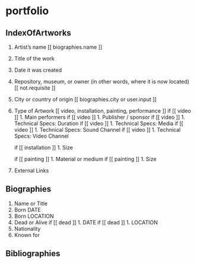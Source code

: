 # portfolio

## IndexOfArtworks

1. Artistʼs name [[ biographies.name ]]
1. Title of the work
1. Date it was created
1. Repository, museum, or owner (in other words, where it is now located) [[ not.requisite ]]
1. City or country of origin [[ biographies.city or user.input ]]

1. Type of Artwork [[ video, installation, painting, performance ]]
    if [[ video ]]  1. Main performers
    if [[ video ]]  1. Publisher / sponsor
    if [[ video ]]  1. Technical Specs: Duration
    if [[ video ]]  1. Technical Specs: Media
    if [[ video ]]  1. Technical Specs: Sound Channel
    if [[ video ]]  1. Technical Specs: Video Channel

    if [[ installation ]]  1. Size

    if [[ painting ]]  1. Material or medium
    if [[ painting ]]  1. Size

1. External Links

## Biographies

1. Name or Title
1. Born DATE
1. Born LOCATION
1. Dead or Alive
    if [[ dead ]] 1. DATE
    if [[ dead ]] 1. LOCATION
1. Nationality
1. Known for

## Bibliographies
